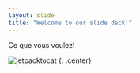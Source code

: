 ```yaml
---
layout: slide
title: "Welcome to our slide deck!"
---
```


Ce que vous voulez!

![jetpacktocat](https://octodex.github.com/images/jetpacktocat.png)
{: .center}
